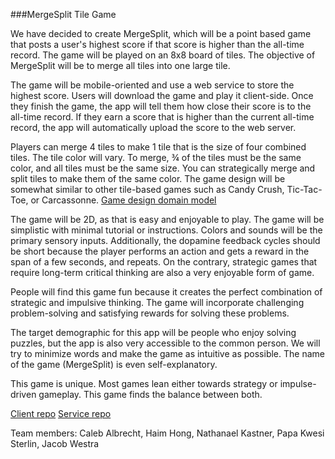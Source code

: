 ###MergeSplit Tile Game

We have decided to create MergeSplit, which will be a point based game that posts a user's highest score if that score is higher than the all-time record. The game will be played on an 8x8 board of tiles. The objective of MergeSplit will be to merge all tiles into one large tile.

The game will be mobile-oriented and use a web service to store the highest score. Users will download the game and play it client-side. Once they finish the game, the app will tell them how close their score is to the all-time record. If they earn a score that is higher than the current all-time record, the app will automatically upload the score to the web server.

Players can merge 4 tiles to make 1 tile that is the size of four combined tiles. The tile color will vary. To merge, ¾ of the tiles must be the same color, and all tiles must be the same size. You can strategically merge and split tiles to make them of the same color. The game design will be somewhat similar to other tile-based games such as Candy Crush, Tic-Tac-Toe, or Carcassonne. [Game design domain model](https://github.com/H-A-W-K-S/Project/blob/main/Domain_Model.png)

The game will be 2D, as that is easy and enjoyable to play. The game will be simplistic with minimal tutorial or instructions. Colors and sounds will be the primary sensory inputs. Additionally, the dopamine feedback cycles should be short because the player performs an action and gets a reward in the span of a few seconds, and repeats. On the contrary, strategic games that require long-term critical thinking are also a very enjoyable form of game.

People will find this game fun because it creates the perfect combination of strategic and impulsive thinking. The game will incorporate challenging problem-solving and satisfying rewards for solving these problems.

The target demographic for this app will be people who enjoy solving puzzles, but the app is also very accessible to the common person. We will try to minimize words and make the game as intuitive as possible. The name of the game (MergeSplit) is even self-explanatory.

This game is unique. Most games lean either towards strategy or impulse-driven gameplay. This game finds the balance between both.

[Client repo](https://github.com/H-A-W-K-S/Client)
[Service repo](https://github.com/H-A-W-K-S/Service)

Team members: Caleb Albrecht, Haim Hong, Nathanael Kastner, Papa Kwesi Sterlin, Jacob Westra
